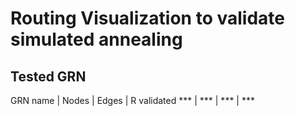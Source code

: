 # Routing Visualization to validate simulated annealing

## Tested GRN

GRN name | Nodes | Edges | R validated
*** | *** | *** | ***
